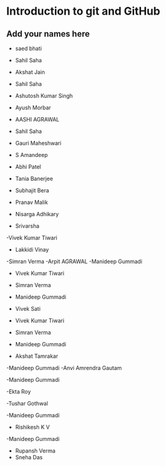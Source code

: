 # Introduction to git and GitHub
## Add your names here

- saed bhati


- Sahil Saha
- Akshat Jain


- Sahil Saha
- Ashutosh Kumar Singh

- Ayush Morbar
- AASHI AGRAWAL
- Sahil Saha


- Gauri Maheshwari
- S Amandeep
- Abhi Patel
- Tania Banerjee
- Subhajit Bera

- Pranav Malik

- Nisarga Adhikary

- Srivarsha

-Vivek Kumar Tiwari

- Lakkidi Vinay

-Simran Verma 
-Arpit AGRAWAL
-Manideep Gummadi

- Vivek Kumar Tiwari

- Simran Verma 

- Manideep Gummadi

- Vivek Sati

- Vivek Kumar Tiwari
- Simran Verma 


- Manideep Gummadi
- Akshat Tamrakar

-Manideep Gummadi
-Anvi Amrendra Gautam

-Manideep Gummadi

-Ekta Roy




-Tushar Gothwal

-Manideep Gummadi
- Rishikesh K V

-Manideep Gummadi
- Rupansh Verma
- Sneha Das

